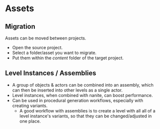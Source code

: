 # Assets

## Migration

Assets can be moved between projects.

- Open the source project.
- Select a folder/asset you want to migrate.
- Put them within the *content* folder of the target project.

## Level Instances / Assemblies

- A group of objects & actors can be combined into an assembly, which can then be inserted into other levels as a single actor.
- Level instances, when combined with nanite, can boost performance.
- Can be used in procedural generation workflows, especially with creating variants.
  - A good workflow with assemblies is to create a level with all all of a level instance's variants, so that they can be changed/adjusted in one place.
